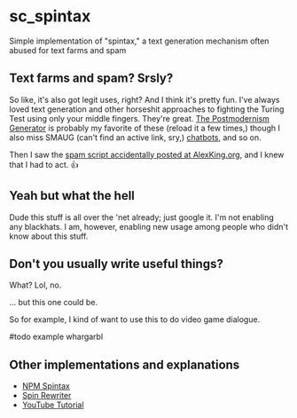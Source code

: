 sc_spintax
==========

Simple implementation of "spintax," a text generation mechanism often abused for text farms and spam



Text farms and spam?  Srsly?
----------------------------

So like, it's also got legit uses, right?  And I think it's pretty fun.  I've always loved text generation and other horseshit approaches to fighting the Turing Test using only your middle fingers.  They're great.  [The Postmodernism Generator](http://www.elsewhere.org/pomo/) is probably my favorite of these (reload it a few times,) though I also miss SMAUG (can't find an active link, sry,) [chatbots](http://en.wikipedia.org/wiki/ELIZA), and so on.

Then I saw the [spam script accidentally posted at AlexKing.org](http://alexking.org/blog/2013/12/22/spam-comment-generator-script), and I knew that I had to act. :+1:



Yeah but what the hell
----------------------

Dude this stuff is all over the 'net already; just google it.  I'm not enabling any blackhats.  I am, however, enabling new usage among people who didn't know about this stuff.



Don't you usually write useful things?
--------------------------------------

What?  Lol, no.

&hellip; but this one could be.

So for example, I kind of want to use this to do video game dialogue.

#todo example whargarbl



Other implementations and explanations
--------------------------------------

* [NPM Spintax](https://npmjs.org/package/spintax)
* [Spin Rewriter](http://www.spin-rewriter.com/)
* [YouTube Tutorial](http://www.youtube.com/watch?v=4O59LVcM4H8)
